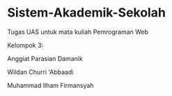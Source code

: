 # Sistem-Akademik-Sekolah
Tugas UAS untuk mata kuliah Pemrograman Web

Kelompok 3: 

Anggiat Parasian Damanik

Wildan Churri 'Abbaadi

Muhammad Ilham Firmansyah
